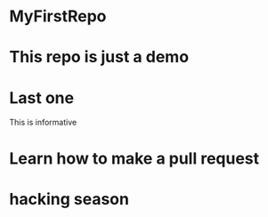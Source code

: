 # MyFirstRepo


# This repo is just a demo
# Last one


This is informative
# Learn how to make a pull request

# hacking season
